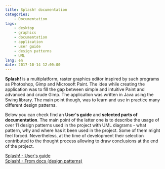 ```yaml
---
title: Splash! documentation
categories:
    - Documentation
tags:
    - desktop
    - graphics
    - documentation
    - application
    - user guide
    - design patterns
    - UML
lang: en
date: 2017-10-14 12:00:00
---
```

**Splash!** is a multiplatform, raster graphics editor inspired by such programs as Photoshop, Gimp and Microsoft Paint. The idea while creating the application was to fill the gap between simple and intuitive Paint and advanced and crude Gimp. The application was written in Java using the Swing library. The main point though, was to learn and use in practice many different design patterns.
<!-- more -->

Below you can check find an **User's guide** and **selected parts of documentation**. The main point of the latter one is to describe the usage of over 11 design patterns used in the project with UML diagrams - what pattern, why and where has it been used in the project. Some of them might feel forced. Nevertheless, at the time of development their selection contributed to the thought process allowing to draw conclusions at the end of the project. 

[Splash! - User's guide](Splash-users-guide-EN.pdf)  
[Splash! - From docs (design patterns)](Splash-from-docs-EN.pdf)